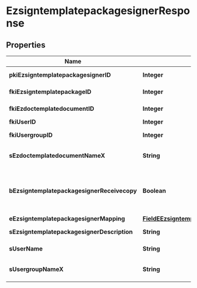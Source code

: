 

# EzsigntemplatepackagesignerResponse

## Properties

Name | Type | Description | Notes
------------ | ------------- | ------------- | -------------
**pkiEzsigntemplatepackagesignerID** | **Integer** | The unique ID of the Ezsigntemplatepackagesigner | 
**fkiEzsigntemplatepackageID** | **Integer** | The unique ID of the Ezsigntemplatepackage | 
**fkiEzdoctemplatedocumentID** | **Integer** | The unique ID of the Ezdoctemplatedocument |  [optional]
**fkiUserID** | **Integer** | The unique ID of the User |  [optional]
**fkiUsergroupID** | **Integer** | The unique ID of the Usergroup |  [optional]
**sEzdoctemplatedocumentNameX** | **String** | The name of the Ezdoctemplatedocument in the language of the requester |  [optional]
**bEzsigntemplatepackagesignerReceivecopy** | **Boolean** | If this flag is true. The signatory will receive a copy of every signed Ezsigndocument even if it ain&#39;t required to sign the document. |  [optional]
**eEzsigntemplatepackagesignerMapping** | [**FieldEEzsigntemplatepackagesignerMapping**](FieldEEzsigntemplatepackagesignerMapping.md) |  |  [optional]
**sEzsigntemplatepackagesignerDescription** | **String** | The description of the Ezsigntemplatepackagesigner | 
**sUserName** | **String** | The description of the User in the language of the requester |  [optional]
**sUsergroupNameX** | **String** | The Name of the Usergroup in the language of the requester |  [optional]




